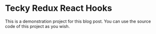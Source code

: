# Tecky Redux React Hooks
This is a demonstration project for this blog post. You can use the source code of this project as you wish.